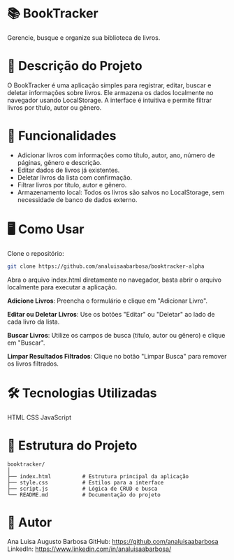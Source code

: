 # 📚 BookTracker
Gerencie, busque e organize sua biblioteca de livros.


# 📖 Descrição do Projeto
O BookTracker é uma aplicação simples para registrar, editar, buscar e deletar informações sobre livros. Ele armazena os dados localmente no navegador usando LocalStorage. A interface é intuitiva e permite filtrar livros por título, autor ou gênero.


# 🚀 Funcionalidades
 * Adicionar livros com informações como título, autor, ano, número de páginas, gênero e descrição.
* Editar dados de livros já existentes.
* Deletar livros da lista com confirmação.
* Filtrar livros por título, autor e gênero.
* Armazenamento local: Todos os livros são salvos no LocalStorage, sem necessidade de banco de dados externo.


# 🖥️ Como Usar
Clone o repositório:

```bash
git clone https://github.com/analuisaabarbosa/booktracker-alpha
```

Abra o arquivo index.html diretamente no navegador, basta abrir o arquivo localmente para executar a aplicação.


**Adicione Livros**:
Preencha o formulário e clique em "Adicionar Livro".


**Editar ou Deletar Livros**:
Use os botões "Editar" ou "Deletar" ao lado de cada livro da lista.


**Buscar Livros**:
Utilize os campos de busca (título, autor ou gênero) e clique em "Buscar".


**Limpar Resultados Filtrados**:
Clique no botão "Limpar Busca" para remover os livros filtrados.


# 🛠️ Tecnologias Utilizadas
HTML
CSS
JavaScript


# 📂 Estrutura do Projeto
```
booktracker/
│
├── index.html          # Estrutura principal da aplicação
├── style.css           # Estilos para a interface
├── script.js           # Lógica de CRUD e busca
└── README.md           # Documentação do projeto
```


# 👤 Autor
Ana Luisa Augusto Barbosa
GitHub: https://github.com/analuisaabarbosa
LinkedIn: https://www.linkedin.com/in/analuisaabarbosa/
